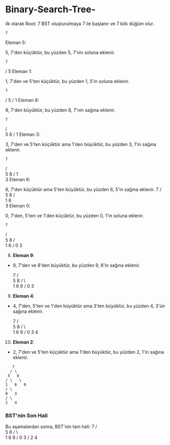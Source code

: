 # Binary-Search-Tree-

ilk olarak
Root: 7
BST oluşturulmaya 7 ile başlanır ve 7 kök düğüm olur.

    7
Eleman 5:

5, 7'den küçüktür, bu yüzden 5, 7'nin soluna eklenir.

    7
   /
  5
Eleman 1:

1, 7'den ve 5'ten küçüktür, bu yüzden 1, 5'in soluna eklenir.

    7
   /
  5
 /
1
Eleman 8:

8, 7'den büyüktür, bu yüzden 8, 7'nin sağına eklenir.

    7
   / \
  5   8
 /
1
Eleman 3:

3, 7'den ve 5'ten küçüktür ama 1'den büyüktür, bu yüzden 3, 1'in sağına eklenir.

    7
   / \
  5   8
 /
1
 \
  3
Eleman 6:

6, 7'den küçüktür ama 5'ten büyüktür, bu yüzden 6, 5'in sağına eklenir.
    7
   / \
  5   8
 / \
1   6
 \
  3
Eleman 0:

0, 7'den, 5'ten ve 1'den küçüktür, bu yüzden 0, 1'in soluna eklenir.

    7
   / \
  5   8
 / \
1   6
/
0 3



8. **Eleman 9**:
- 9, 7'den ve 8'den büyüktür, bu yüzden 9, 8'in sağına eklenir.


   7
  / \
 5   8
/ \   \
1 6 9 /
0 3


9. **Eleman 4**:
- 4, 7'den, 5'ten ve 1'den büyüktür ama 3'ten büyüktür, bu yüzden 4, 3'ün sağına eklenir.

   7
  / \
 5   8
/ \   \
1 6 9 /
0 3
4


10. **Eleman 2**:
 - 2, 7'den ve 5'ten küçüktür ama 1'den büyüktür, bu yüzden 2, 1'in sağına eklenir.

 ```
    7
   / \
  5   8
 / \   \
1   6   9
/ \
0   3
 / \
2   4
 ```

### BST'nin Son Hali
Bu aşamalardan sonra, BST'nin tam hali:
   7
  / \
 5   8
/ \   \
1 6 9 /
0 3 /
2 4
